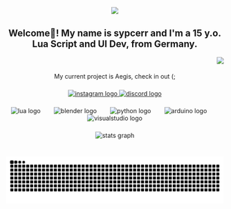 <div align="center">
  <img height="100" src="https://share.creavite.co/67d2386b89908441e5524e9b.gif"  />
</div>

###

<h2 align="center">Welcome👋! My name is sypcerr and I'm a 15 y.o. Lua Script and UI Dev, from Germany.</h2>
<img align="right" src="https://visitor-badge.laobi.icu/badge?page_id=sypcerr.sypcerr&left_color=cyan&right_color=aquamarine"  />

###

<br clear="both">

<p align="center">My current project is Aegis, check in out (;</p>

###

###

<div align="center">
  <a href="https://instagram.com/sypcerr" target="_blank">
    <img src="https://img.shields.io/static/v1?message=Instagram&logo=instagram&label=&color=cyan&logoColor=white&labelColor=&style=flat" height="35" alt="instagram logo"  />
  </a>
  <a href="discordapp.com/users/1000131797545394267" target="_blank">
    <img src="https://img.shields.io/static/v1?message=Discord&logo=discord&label=&color=cyan&logoColor=white&labelColor=&style=flat" height="35" alt="discord logo"  />
  </a>
</div>

###

<div align="center">
  <img src="https://cdn.simpleicons.org/lua/2C2D72" height="30" alt="lua logo"  />
  <img width="23" />
  <img src="https://cdn.simpleicons.org/blender/F5792A" height="30" alt="blender logo"  />
  <img width="23" />
  <img src="https://cdn.simpleicons.org/python/3776AB" height="30" alt="python logo"  />
  <img width="23" />
  <img src="https://cdn.simpleicons.org/arduino/00979D" height="30" alt="arduino logo"  />
  <img width="23" />
  <img src="https://cdn.jsdelivr.net/gh/devicons/devicon/icons/visualstudio/visualstudio-plain.svg" height="30" alt="visualstudio logo"  />
</div>

###

<div align="center">
  <img src="https://github-readme-stats.vercel.app/api?username=sypcerr&hide_title=false&hide_rank=false&show_icons=true&include_all_commits=true&count_private=true&disable_animations=false&theme=blue-green&locale=en&hide_border=true" height="150" alt="stats graph"  />
</div>


###

<br clear="both">

<img src="https://raw.githubusercontent.com/sypcerr/sypcerr/output/snake.svg" alt="Snake animation" />

###

